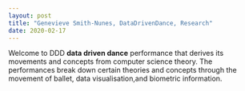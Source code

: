 ```yaml
---
layout: post
title: "Genevieve Smith-Nunes, DataDrivenDance, Research"
date: 2020-02-17
---
```


Welcome to DDD  **data driven dance** performance that derives its movements and concepts from computer science theory. The performances break down certain theories and concepts through the movement of ballet, data visualisation,and biometric information.

